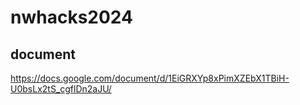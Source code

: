 # nwhacks2024
## document
https://docs.google.com/document/d/1EiGRXYp8xPimXZEbX1TBiH-U0bsLx2tS_cgflDn2aJU/